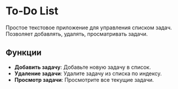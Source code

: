 # To-Do List

Простое текстовое приложение для управления списком задач. Позволяет добавлять, удалять, просматривать задачи.

## Функции

- **Добавить задачу**: Добавьте новую задачу в список.
- **Удаление задачи**: Удалите задачу из списка по индексу.
- **Просмотр задачи**: Просмотрите все текущие задачи.
